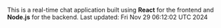 This is a real-time chat application built using **React** for the frontend and **Node.js** for the backend.
Last updated: Fri Nov 29 06:12:02 UTC 2024
